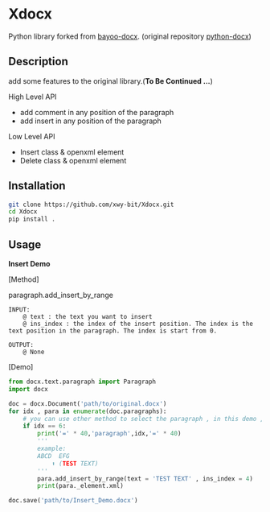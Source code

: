 Xdocx
==========

Python library forked from [bayoo-docx](https://github.com/BayooG/bayoo-docx).
(original repository [python-docx](https://github.com/python-openxml/python-docx))

Description
-----------
add some features to the original library.(**To Be Continued ...**)

High Level API
 - add comment in any position of the paragraph
 - add insert in any position of the paragraph

Low Level API
 - Insert class & openxml element
 - Delete class & openxml element

Installation
------------

```bash
git clone https://github.com/xwy-bit/Xdocx.git
cd Xdocx
pip install .
```

Usage
-----

**Insert Demo**

[Method] 

paragraph.add_insert_by_range 

```
INPUT:
    @ text : the text you want to insert
    @ ins_index : the index of the insert position. The index is the text position in the paragraph. The index is start from 0.

OUTPUT:
    @ None
```

[Demo]

```python
from docx.text.paragraph import Paragraph
import docx

doc = docx.Document('path/to/original.docx')
for idx , para in enumerate(doc.paragraphs):
    # you can use other method to select the paragraph , in this demo , we just use the index
    if idx == 6:
        print('=' * 40,'paragraph',idx,'=' * 40)
        '''
        example:
        ABCD  EFG 
            ⬆️ (TEST TEXT)
        '''
        para.add_insert_by_range(text = 'TEST TEXT' , ins_index = 4)
        print(para._element.xml)

doc.save('path/to/Insert_Demo.docx')
```